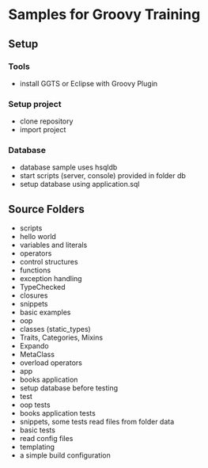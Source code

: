 # Samples for Groovy Training

## Setup

### Tools
* install GGTS or Eclipse with Groovy Plugin
### Setup project
* clone repository
* import project

### Database
* database sample uses hsqldb
 * start scripts (server, console) provided in folder db
 * setup database using application.sql


## Source Folders

* scripts
 * hello world
 * variables and literals
 * operators
 * control structures
 * functions
 * exception handling
 * TypeChecked
 * closures
* snippets
 * basic examples
* oop
 * classes (static_types)
 * Traits, Categories, Mixins
 * Expando
 * MetaClass
 * overload operators
* app
 * books application
 * setup database before testing 
* test
 * oop tests
 * books application tests
 * snippets, some tests read files from folder data
  * basic tests
  * read config files
  * templating
  * a simple build configuration